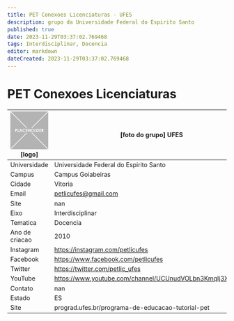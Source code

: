 ```yaml
---
title: PET Conexoes Licenciaturas - UFES
description: grupo da Universidade Federal do Espirito Santo
published: true
date: 2023-11-29T03:37:02.769468
tags: Interdisciplinar, Docencia
editor: markdown
dateCreated: 2023-11-29T03:37:02.769468
---
```


# PET Conexoes Licenciaturas


| ![placeholder.png](/placeholder.png) [logo] | [foto do grupo] UFES         |
| ------------------------------------------- | ------------------------------------------------- |
| Universidade                                | Universidade Federal do Espirito Santo      |
| Campus                                      | Campus Goiabeiras            |
| Cidade                                      | Vitoria             |
| Email                                       | petlicufes@gmail.com             |
| Site                                        | nan              |
| Eixo                                        | Interdisciplinar              |
| Tematica                                    | Docencia          |
| Ano de criacao                              | 2010        |
| Instagram                                   | https://instagram.com/petlicufes         |
| Facebook                                    | https://www.facebook.com/petlicufes          |
| Twitter                                     | https://twitter.com/petlic_ufes           |
| YouTube                                     | https://www.youtube.com/channel/UCUnudVOLbn3KmqIj3XYNyBA           |
| Contato                                     | nan         |
| Estado                                      |  ES            |
| Site                                        | prograd.ufes.br/programa-de-educacao-tutorial-pet |
